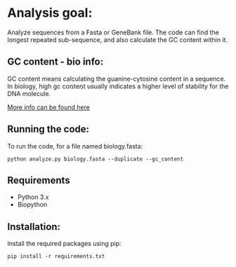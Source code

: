 # Analysis goal:
Analyze sequences from a Fasta or GeneBank file.
The code can find the longest repeated sub-sequence, and also calculate the GC content within it.


## GC content - bio info:
GC content means calculating the guanine-cytosine content in a sequence.
In biology, high gc coמteמt usually indicates a higher level of stability for the DNA molecule.

[More info can be found here](https://en.wikipedia.org/wiki/GC-content)

## Running the code:
To run the code, for a file named biology.fasta:
```
python analyze.py biology.fasta --duplicate --gc_content
```

## Requirements
- Python 3.x
- Biopython

## Installation:
Install the required packages using pip:

```
pip install -r requirements.txt
```


